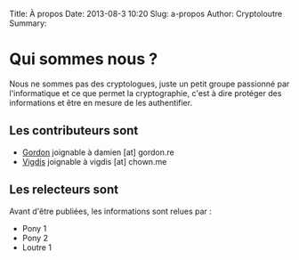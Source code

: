 Title: À propos
Date: 2013-08-3 10:20
Slug: a-propos
Author: Cryptoloutre
Summary: 


# Qui sommes nous ?

Nous ne sommes pas des cryptologues, juste un petit groupe passionné par l'informatique et ce que permet la cryptographie, c'est à dire protéger des informations et être en mesure de les authentifier.

## Les contributeurs sont

* [Gordon](https://twitter.com/gordontesos) joignable à damien [at] gordon.re
* [Vigdis](https://twitter.com/vigdis_) joignable à vigdis [at] chown.me

## Les relecteurs sont

Avant d'être publiées, les informations sont relues par :

* Pony 1
* Pony 2
* Loutre 1
